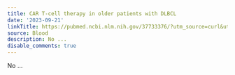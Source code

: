 ```yaml
---
title: CAR T-cell therapy in older patients with DLBCL
date: '2023-09-21'
linkTitle: https://pubmed.ncbi.nlm.nih.gov/37733376/?utm_source=curl&utm_medium=rss&utm_campaign=journals&utm_content=7603509&fc=None&ff=20230921190446&v=2.17.9.post6+86293ac
source: Blood
description: No ...
disable_comments: true
---
```

No ...